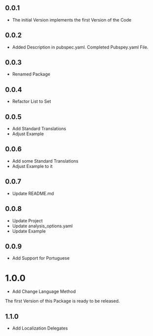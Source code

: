 ## 0.0.1

* The initial Version implements the first Version of the Code

## 0.0.2

* Added Description in pubspec.yaml. Completed Pubspey.yaml File.

## 0.0.3

* Renamed Package

## 0.0.4

* Refactor List to Set

## 0.0.5

* Add Standard Translations
* Adjust Example

## 0.0.6

* Add some Standard Translations
* Adjust Example to it

## 0.0.7

* Update README.md

## 0.0.8

* Update Project
* Update analysis_options.yaml
* Update Example


## 0.0.9

* Add Support for Portuguese

# 1.0.0

* Add Change Language Method

The first Version of this Package is ready to be released.

## 1.1.0

* Add Localization Delegates